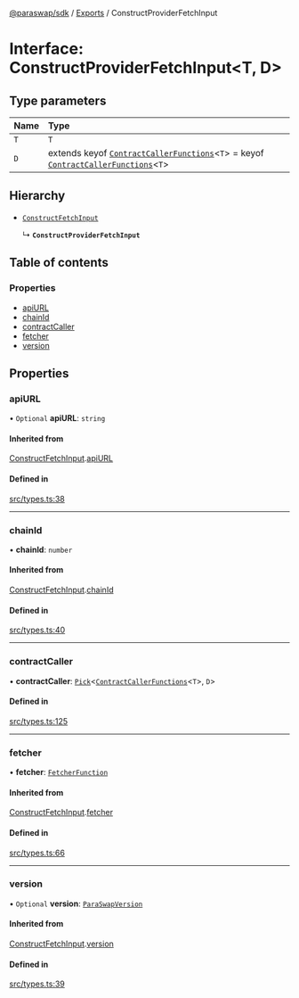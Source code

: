 [@paraswap/sdk](../README.md) / [Exports](../modules.md) / ConstructProviderFetchInput

# Interface: ConstructProviderFetchInput<T, D\>

## Type parameters

| Name | Type |
| :------ | :------ |
| `T` | `T` |
| `D` | extends keyof [`ContractCallerFunctions`](ContractCallerFunctions.md)<`T`\> = keyof [`ContractCallerFunctions`](ContractCallerFunctions.md)<`T`\> |

## Hierarchy

- [`ConstructFetchInput`](ConstructFetchInput.md)

  ↳ **`ConstructProviderFetchInput`**

## Table of contents

### Properties

- [apiURL](ConstructProviderFetchInput.md#apiurl)
- [chainId](ConstructProviderFetchInput.md#chainid)
- [contractCaller](ConstructProviderFetchInput.md#contractcaller)
- [fetcher](ConstructProviderFetchInput.md#fetcher)
- [version](ConstructProviderFetchInput.md#version)

## Properties

### apiURL

• `Optional` **apiURL**: `string`

#### Inherited from

[ConstructFetchInput](ConstructFetchInput.md).[apiURL](ConstructFetchInput.md#apiurl)

#### Defined in

[src/types.ts:38](https://github.com/paraswap/paraswap-sdk/blob/master/src/types.ts#L38)

___

### chainId

• **chainId**: `number`

#### Inherited from

[ConstructFetchInput](ConstructFetchInput.md).[chainId](ConstructFetchInput.md#chainid)

#### Defined in

[src/types.ts:40](https://github.com/paraswap/paraswap-sdk/blob/master/src/types.ts#L40)

___

### contractCaller

• **contractCaller**: [`Pick`](../modules/internal_.md#pick)<[`ContractCallerFunctions`](ContractCallerFunctions.md)<`T`\>, `D`\>

#### Defined in

[src/types.ts:125](https://github.com/paraswap/paraswap-sdk/blob/master/src/types.ts#L125)

___

### fetcher

• **fetcher**: [`FetcherFunction`](../modules.md#fetcherfunction)

#### Inherited from

[ConstructFetchInput](ConstructFetchInput.md).[fetcher](ConstructFetchInput.md#fetcher)

#### Defined in

[src/types.ts:66](https://github.com/paraswap/paraswap-sdk/blob/master/src/types.ts#L66)

___

### version

• `Optional` **version**: [`ParaSwapVersion`](../modules.md#paraswapversion)

#### Inherited from

[ConstructFetchInput](ConstructFetchInput.md).[version](ConstructFetchInput.md#version)

#### Defined in

[src/types.ts:39](https://github.com/paraswap/paraswap-sdk/blob/master/src/types.ts#L39)
